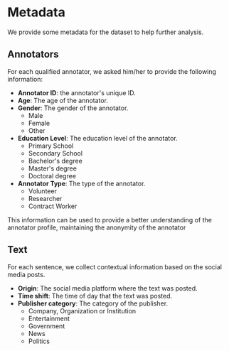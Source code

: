 # Metadata

We provide some metadata for the dataset to help further analysis.

## Annotators

For each qualified annotator, we asked him/her to provide the following information:

- **Annotator ID**: the annotator's unique ID.
- **Age**: The age of the annotator.
- **Gender**: The gender of the annotator.
    - Male
    - Female
    - Other
- **Education Level**: The education level of the annotator.
    - Primary School
    - Secondary School
    - Bachelor's degree
    - Master's degree
    - Doctoral degree
- **Annotator Type**: The type of the annotator.
    - Volunteer
    - Researcher
    - Contract Worker

This information can be used to provide a better understanding of the annotator profile, maintaining the anonymity of the annotator

## Text

For each sentence, we collect contextual information based on the social media posts.

- **Origin**: The social media platform where the text was posted.
- **Time shift**: The time of day that the text was posted.
- **Publisher category**: The category of the publisher.
    - Company, Organization or Institution
    - Entertainment
    - Government
    - News
    - Politics